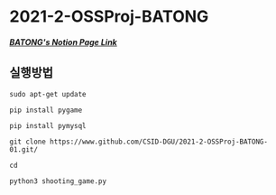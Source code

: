 # 2021-2-OSSProj-BATONG
##### [BATONG's Notion Page Link](https://www.notion.so/2021-2-OSSP-BATONG-6c798b0fa0e74f52ab13c10d03274505)

## 실행방법
```shell
sudo apt-get update
```
   
```shell
pip install pygame
```
   
```shell
pip install pymysql
```

```shell
git clone https://www.github.com/CSID-DGU/2021-2-OSSProj-BATONG-01.git/
```
   
```shell
cd 
```
   
```shell
python3 shooting_game.py
```
